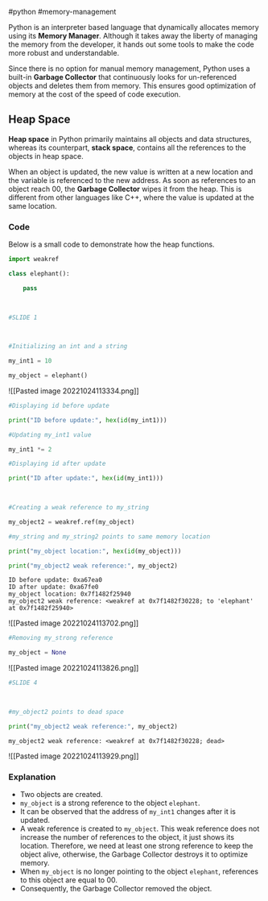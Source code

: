 #python  #memory-management

Python is an interpreter based language that dynamically allocates memory using its **Memory Manager**. Although it takes away the liberty of managing the memory from the developer, it hands out some tools to make the code more robust and understandable.

Since there is no option for manual memory management, Python uses a built-in **Garbage Collector** that continuously looks for un-referenced objects and deletes them from memory. This ensures good optimization of memory at the cost of the speed of code execution.


## Heap Space

**Heap space** in Python primarily maintains all objects and data structures, whereas its counterpart, **stack space**, contains all the references to the objects in heap space.

When an object is updated, the new value is written at a new location and the variable is referenced to the new address. As soon as references to an object reach 00, the **Garbage Collector** wipes it from the heap. This is different from other languages like C++, where the value is updated at the same location.

### Code

Below is a small code to demonstrate how the heap functions.

```python
import weakref

class elephant():

	pass

  

#SLIDE 1

  

#Initializing an int and a string

my_int1 = 10

my_object = elephant()


```
  
![[Pasted image 20221024113334.png]]

```python
#Displaying id before update

print("ID before update:", hex(id(my_int1)))

#Updating my_int1 value

my_int1 *= 2

#Displaying id after update

print("ID after update:", hex(id(my_int1)))

  

#Creating a weak reference to my_string

my_object2 = weakref.ref(my_object)

#my_string and my_string2 points to same memory location

print("my_object location:", hex(id(my_object)))

print("my_object2 weak reference:", my_object2)
```

```shell
ID before update: 0xa67ea0
ID after update: 0xa67fe0 
my_object location: 0x7f1482f25940
my_object2 weak reference: <weakref at 0x7f1482f30228; to 'elephant' at 0x7f1482f25940>
```

![[Pasted image 20221024113702.png]]
```python 
#Removing my_strong reference

my_object = None
```

![[Pasted image 20221024113826.png]]
```python 
#SLIDE 4

  

#my_object2 points to dead space

print("my_object2 weak reference:", my_object2)
```

```shell
my_object2 weak reference: <weakref at 0x7f1482f30228; dead>
```

![[Pasted image 20221024113929.png]]

### Explanation

-   Two objects are created.
-   `my_object` is a strong reference to the object `elephant`.
-   It can be observed that the address of `my_int1` changes after it is updated.
-   A weak reference is created to `my_object`. This weak reference does not increase the number of references to the object, it just shows its location. Therefore, we need at least one strong reference to keep the object alive, otherwise, the Garbage Collector destroys it to optimize memory.
-   When `my_object` is no longer pointing to the object `elephant`, references to this object are equal to 00.
-   Consequently, the ​Garbage Collector removed the object.
